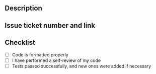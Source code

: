 ## Description

## Issue ticket number and link

## Checklist

- [ ] Code is formatted properly
- [ ] I have performed a self-review of my code
- [ ] Tests passed successfully, and new ones were added if necessary
